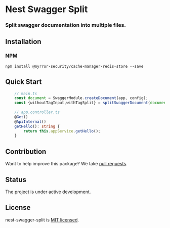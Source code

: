 # Nest Swagger Split
### Split swagger documentation into multiple files.


Installation
------------
### NPM
```shell
npm install @myrror-security/cache-manager-redis-store --save
```

Quick Start
------------
```typescript
    // main.ts
    const document = SwaggerModule.createDocument(app, config);
    const {withoutTagInput,withTagSplit} = splitSwaggerDocument(document);
    
    // app.controller.ts
    @Get()
    @ApiInternal()
    getHello(): string {
        return this.appService.getHello();
    }
```

Contribution
------------
Want to help improve this package? We take [pull requests](https://github.com/nest-pkgz/nest-swagger-split/pulls).

Status
------------
The project is under active development.

License
------------
nest-swagger-split is [MIT licensed](LICENSE).
